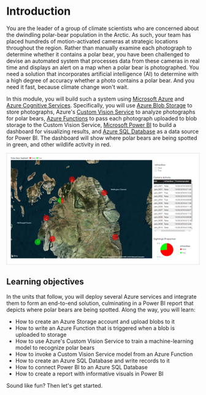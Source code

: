 # Introduction

You are the leader of a group of climate scientists who are concerned about the dwindling polar-bear population in the Arctic. As such, your team has placed hundreds of motion-activated cameras at strategic locations throughout the region. Rather than manually examine each photograph to determine whether it contains a polar bear, you have been challenged to devise an automated system that processes data from these cameras in real time and displays an alert on a map when a polar bear is photographed. You need a solution that incorporates artificial intelligence (AI) to determine with a high degree of accuracy whether a photo contains a polar bear. And you need it fast, because climate change won't wait.

In this module, you will build such a system using [Microsoft Azure](https://azure.microsoft.com/) and [Azure Cognitive Services](https://azure.microsoft.com/services/cognitive-services/). Specifically, you will use [Azure Blob Storage](https://azure.microsoft.com/services/storage/blobs/) to store photographs, Azure's [Custom Vision Service](https://azure.microsoft.com/services/cognitive-services/custom-vision-service/) to analyze photographs for polar bears, [Azure Functions](https://azure.microsoft.com/services/functions/) to pass each photograph uploaded to blob storage to the Custom Vision Service, [Microsoft Power BI](https://powerbi.microsoft.com/) to build a dashboard for visualizing results, and [Azure SQL Database](https://azure.microsoft.com/services/sql-database/) as a data source for Power BI. The dashboard will show where polar bears are being spotted in green, and other wildlife activity in red.

![](media/live-map.png)

## Learning objectives

In the units that follow, you will deploy several Azure services and integrate them to form an end-to-end solution, culminating in a Power BI report that depicts where polar bears are being spotted. Along the way, you will learn:

- How to create an Azure Storage account and upload blobs to it
- How to write an Azure Function that is triggered when a blob is uploaded to storage
- How to use Azure's Custom Vision Service to train a machine-learning model to recognize polar bears
- How to invoke a Custom Vision Service model from an Azure Function
- How to create an Azure SQL Database and write records to it
- How to connect Power BI to an Azure SQL Database
- How to create a report with informative visuals in Power BI

Sound like fun? Then let's get started.